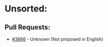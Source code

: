 # Unsorted:
## Pull Requests:
- [#3866][3866] - Unknown (Not proposed in English)

[3866]:https://github.com/Significant-Gravitas/Auto-GPT/pull/3866
